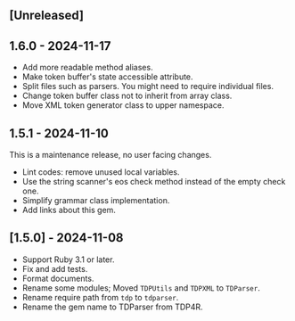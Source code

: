 ## [Unreleased]

## 1.6.0 - 2024-11-17

* Add more readable method aliases.
* Make token buffer's state accessible attribute.
* Split files such as parsers.  You might need to require individual files.
* Change token buffer class not to inherit from array class.
* Move XML token generator class to upper namespace.

## 1.5.1 - 2024-11-10

This is a maintenance release, no user facing changes.

* Lint codes: remove unused local variables.
* Use the string scanner's eos check method instead of the empty check one.
* Simplify grammar class implementation.
* Add links about this gem.

## [1.5.0] - 2024-11-08

* Support Ruby 3.1 or later.
* Fix and add tests.
* Format documents.
* Rename some modules; Moved `TDPUtils` and `TDPXML` to `TDParser`.
* Rename require path from `tdp` to `tdparser`.
* Rename the gem name to TDParser from TDP4R.
